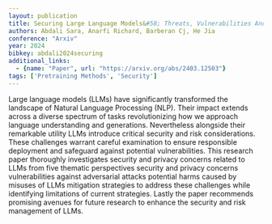 ```yaml
---
layout: publication
title: Securing Large Language Models&#58; Threats, Vulnerabilities And Responsible Practices
authors: Abdali Sara, Anarfi Richard, Barberan Cj, He Jia
conference: "Arxiv"
year: 2024
bibkey: abdali2024securing
additional_links:
  - {name: "Paper", url: "https://arxiv.org/abs/2403.12503"}
tags: ['Pretraining Methods', 'Security']
---
```

Large language models (LLMs) have significantly transformed the landscape of Natural Language Processing (NLP). Their impact extends across a diverse spectrum of tasks revolutionizing how we approach language understanding and generations. Nevertheless alongside their remarkable utility LLMs introduce critical security and risk considerations. These challenges warrant careful examination to ensure responsible deployment and safeguard against potential vulnerabilities. This research paper thoroughly investigates security and privacy concerns related to LLMs from five thematic perspectives security and privacy concerns vulnerabilities against adversarial attacks potential harms caused by misuses of LLMs mitigation strategies to address these challenges while identifying limitations of current strategies. Lastly the paper recommends promising avenues for future research to enhance the security and risk management of LLMs.
